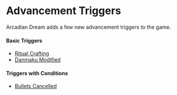 # Advancement Triggers

Arcadian Dream adds a few new advancement triggers to the game.

#### Basic Triggers

- [Ritual Crafting](advancement_triggers/ritual_crafting.md)
- [Danmaku Modified](advancement_triggers/danmaku_modified.md)

#### Triggers with Conditions

- [Bullets Cancelled](advancement_triggers/bullets_cancelled.md)